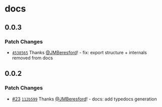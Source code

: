 # docs

## 0.0.3

### Patch Changes

- [`4538565`](https://github.com/JMBeresford/wgpu-kit/commit/4538565694b56dd97c1931a24d202ae60e041501) Thanks [@JMBeresford](https://github.com/JMBeresford)! - fix: export structure + internals removed from docs

## 0.0.2

### Patch Changes

- [#23](https://github.com/JMBeresford/wgpu-kit/pull/23) [`112b599`](https://github.com/JMBeresford/wgpu-kit/commit/112b5993807176de8083530ee9c33805b5c62bb9) Thanks [@JMBeresford](https://github.com/JMBeresford)! - docs: add typedocs generation
